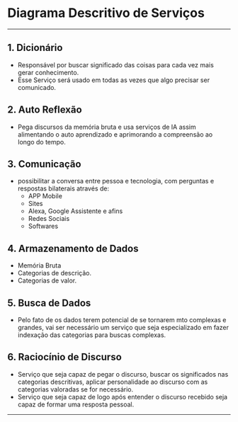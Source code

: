 # Diagrama Descritivo de Serviços

---

## 1. Dicionário

- Responsável por buscar significado das coisas para cada vez mais gerar conhecimento.
- Esse Serviço será usado em todas as vezes que algo precisar ser comunicado.

## 2. Auto Reflexão

- Pega discursos da memória bruta e usa serviços de IA assim alimentando o auto aprendizado e aprimorando a compreensão ao longo do tempo.

## 3. Comunicação

- possibilitar a conversa entre pessoa e tecnologia, com perguntas e respostas bilaterais através de:
  - APP Mobile
  - Sites
  - Alexa, Google Assistente e afins
  - Redes Sociais
  - Softwares

## 4. Armazenamento de Dados

- Memória Bruta
- Categorias de descrição.
- Categorias de valor.

## 5. Busca de Dados

- Pelo fato de os dados terem potencial de se tornarem mto complexas e grandes, vai ser necessário um serviço que seja especializado em fazer indexação das categorias para buscas complexas.

## 6. Raciocínio de Discurso

- Serviço que seja capaz de pegar o discurso, buscar os significados nas categorias descritivas, aplicar personalidade ao discurso com as categorias valoradas se for necessário.
- Serviço que seja capaz de logo após entender o discurso recebido seja capaz de formar uma resposta pessoal.

---
